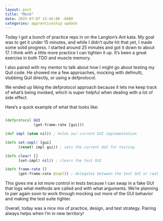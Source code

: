 ```yaml
---
layout: post
title: "Mock"
date: 2025-07-07 15:45:00 -0400
categories: apprenticeship update
---
```


Today I got a bunch of practice reps in on the Langton’s Ant kata. My goal was
to get it under 15 minutes, and while I didn’t quite hit that yet, I made some
solid progress. I started around 25 minutes and got it down to about 17. I
think with a little more practice I can tighten it up. It’s been a great
exercise in both TDD and muscle memory.

I also paired with my mentor to talk about how I might go about testing my Quil
code. He showed me a few approaches, mocking with defmulti, stubbing Quil
directly, or using a defprotocol.

We ended up liking the defprotocol approach because it lets me keep track of
what’s being invoked, which is super helpful when dealing with a lot of side
effect.

Here’s a quick example of what that looks like:

```clojure

(defprotocol GUI
             (get-frame-rate [gui]))

(def impl (atom nil)) ; holds our current GUI implementation

(defn set-impl! [gui]
      (reset! impl gui)) ; sets the current GUI for testing

(defn clear! []
      (set-impl! nil)) ; clears the test GUI

(defn frame-rate []
      (get-frame-rate @impl)) ; delegates between the test GUI or real one

```

This gives me a lot more control in tests because I can swap in a fake GUI that
logs what methods are called and with what arguments. We’re planning to pair
again soon to work through mocking out more of the GUI behavior and making the
test suite tighter.

Overall, today was a nice mix of practice, design, and test strategy. Pairing
always helps when I’m in new territory!